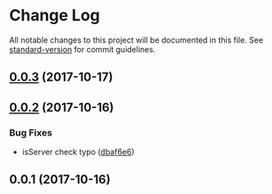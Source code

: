 # Change Log

All notable changes to this project will be documented in this file. See [standard-version](https://github.com/conventional-changelog/standard-version) for commit guidelines.

<a name="0.0.3"></a>
## [0.0.3](https://github.com/nuxt-community/webpackmonitor-module/compare/v0.0.2...v0.0.3) (2017-10-17)



<a name="0.0.2"></a>
## [0.0.2](https://github.com/nuxt-community/webpackmonitor-module/compare/v0.0.1...v0.0.2) (2017-10-16)


### Bug Fixes

* isServer check typo ([dbaf6e6](https://github.com/nuxt-community/webpackmonitor-module/commit/dbaf6e6))



<a name="0.0.1"></a>
## 0.0.1 (2017-10-16)
